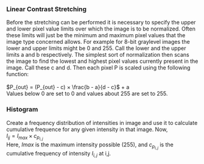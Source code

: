 ### Linear Contrast Stretching
Before the stretching can be performed it is necessary to specify the upper and lower pixel value limits over which the image is to be normalized. 
Often these limits will just be the minimum and maximum pixel values that the image type concerned allows. 
For example for 8-bit graylevel images the lower and upper limits might be 0 and 255. Call the lower and the upper limits a and b respectively.
The simplest sort of normalization then scans the image to find the lowest and highest pixel values currently present in the image.
Call these c and d. Then each pixel P is scaled using the following function:
<br><br>
$P_{out} = (P_{out} - c) × \frac{b - a}{d - c}$ + a
<br>
Values below 0 are set to 0 and values about 255 are set to 255.

### Histogram
Create a frequency distribution of intensities in image and use it to calculate cumulative frequence for any given intensity in that image.
Now, <br>
$I_{ij} = I_{max} × c_{p_{i,j}}$
<br>
Here, $I{max}$ is the maximum intensity possible (255), and $c_{p_{i,j}}$ is the cumulative frequency of intensity $I_{i,j}$ at i,j.
